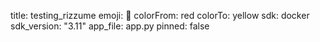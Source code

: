 title: testing_rizzume
emoji: 💬
colorFrom: red
colorTo: yellow
sdk: docker
sdk_version: "3.11"
app_file: app.py
pinned: false